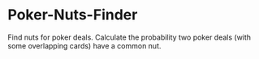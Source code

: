 # Poker-Nuts-Finder
Find nuts for poker deals. Calculate the probability two poker deals (with some overlapping cards) have a common nut.
